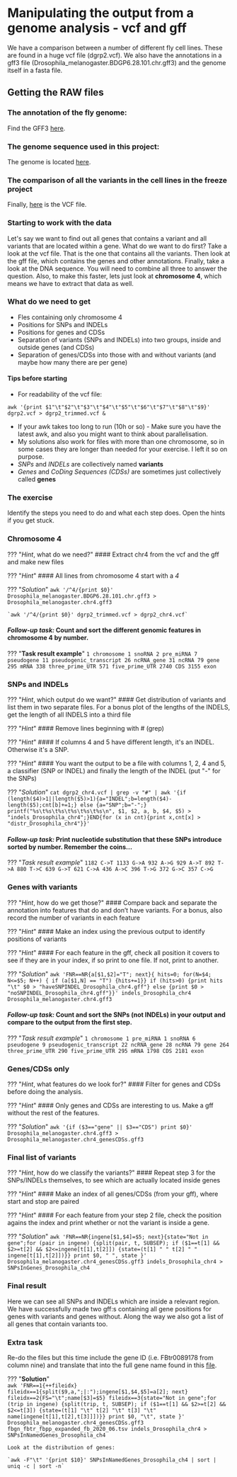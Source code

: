 # Manipulating the output from a genome analysis - vcf and gff
We have a comparison between a number of different fly cell lines. These are found in a huge vcf file (dgrp2.vcf). We also have the annotations in a gff3 file (Drosophila_melanogaster.BDGP6.28.101.chr.gff3) and the genome itself in a fasta file.

## Getting the RAW files

### The annotation of the fly genome:
Find the GFF3 [here](https://tinyurl.com/y2opo93p "Drosophila_melanogaster.BDGP6.28.101.chr.gff3").

### The genome sequence used in this project:
The genome is located [here](https://tinyurl.com/yyldprwp "Drosophila_melanogaster.BDGP6.28.dna.toplevel.fa").

### The comparison of all the variants in the cell lines in the freeze project
Finally, [here](http://dgrp2.gnets.ncsu.edu/data.html "dgrp2.vcf") is the VCF file.

### Starting to work with the data
Let's say we want to find out all genes that contains a variant and all variants that are located within a gene. What do we want to do first? Take a look at the vcf file. That is the one that contains all the variants. Then look at the gff file, which contains the genes and other annotations. Finally, take a look at the DNA sequence. You will need to combine all three to answer the question. Also, to make this faster, lets just look at **chromosome 4**, which means we have to extract that data as well.

### What do we need to get
* Fles containing only chromosome 4
* Positions for SNPs and INDELs
* Positions for genes and CDSs
* Separation of variants (SNPs and INDELs) into two groups, inside and outside genes (and CDSs)
* Separation of genes/CDSs into those with and without variants (and maybe how many there are per gene)

#### Tips before starting
* For readability of the vcf file:

`awk '{print $1"\t"$2"\t"$3"\t"$4"\t"$5"\t"$6"\t"$7"\t"$8"\t"$9}' dgrp2.vcf > dgrp2_trimmed.vcf &`

* If your awk takes too long to run (10h or so) - Make sure you have the latest awk, and also you might want to think about parallelisation.
* My solutions also work for files with more than one chromosome, so in some cases they are longer than needed for your exercise. I left it so on purpose.
* *SNPs* and *INDELs* are collectively named **variants**
* *Genes* and *CoDing Sequences (CDSs)* are sometimes just collectively called **genes**

### The exercise
Identify the steps you need to do and what each step does. Open the hints if you get stuck.


### Chromosome 4

??? "_Hint_, what do we need?"
    #### Extract chr4 from the vcf and the gff and make new files

??? "_Hint_"
    #### All lines from chromosome 4 start with a *4*

??? "_Solution_"
    `awk '/^4/{print $0}' Drosophila_melanogaster.BDGP6.28.101.chr.gff3 > Drosophila_melanogaster.chr4.gff3`
   
    `awk '/^4/{print $0}' dgrp2_trimmed.vcf > dgrp2_chr4.vcf`

#### *Follow-up task:* Count and sort the different genomic features in chromosome 4 by number.

??? "__Task result example__"
    ```
   1 chromosome
   1 snoRNA
   2 pre_miRNA
   7 pseudogene
  11 pseudogenic_transcript
  26 ncRNA_gene
  31 ncRNA
  79 gene
 295 mRNA
 338 three_prime_UTR
 571 five_prime_UTR
2740 CDS
3155 exon
    ```



### SNPs and INDELs

??? "_Hint_, which output do we want?"
    #### Get distribution of variants and list them in two separate files. For a bonus plot of the lengths of the INDELS, get the length of all INDELS into a third file

??? "_Hint_"
    #### Remove lines beginning with \# (grep)

??? "_Hint_"
    #### If columns 4 and 5 have different length, it's an INDEL. Otherwise it's a SNP.

??? "_Hint_"
    #### You want the output to be a file with columns 1, 2, 4 and 5, a classifier (SNP or INDEL) and finally the length of the INDEL (put "-" for the SNPs)

??? "_Solution_"
    `cat dgrp2_chr4.vcf | grep -v "#" | awk '{if (length($4)>1||length($5)>1){a="INDEL";b=length($4)-length($5);cnt[b]+=1;} else {a="SNP";b="-";} printf("%s\t%s\t%s\t%s\t%s\t%s\n", $1, $2, a, b, $4, $5) > "indels_Drosophila_chr4";}END{for (x in cnt){print x,cnt[x] > "distr_Drosophila_chr4"}}'`

#### *Follow-up task:* Print nucleotide substitution that these SNPs introduce sorted by number. Remember the coins...

??? "_Task result example_"
    ```
1182 C->T
1133 G->A
 932 A->G
 929 A->T
 892 T->A
 880 T->C
 639 G->T
 621 C->A
 436 A->C
 396 T->G
 372 G->C
 357 C->G
    ```

### Genes with variants

??? "_Hint_, how do we get those?"
    #### Compare back and separate the annotation into features that do and don’t have variants. For a bonus, also record the number of variants in each feature

??? "_Hint_"
    #### Make an index using the previous output to identify positions of variants

??? "_Hint_"
    #### For each feature in the gff, check all position it covers to see if they are in your index, if so print to one file. If not, print to another.

??? "_Solution_"
    `awk 'FNR==NR{a[$1,$2]="T"; next}{ hits=0; for(N=$4; N<=$5; N++) { if (a[$1,N] == "T") {hits+=1}} if (hits>0) {print hits "\t" $0 > "haveSNPINDEL_Drosophila_chr4.gff"} else {print $0 > "noSNPINDEL_Drosophila_chr4.gff"}}' indels_Drosophila_chr4 Drosophila_melanogaster.chr4.gff3`
    

#### *Follow-up task:* Count and sort the SNPs (not INDELs) in your output and compare to the output from the first step.

??? "_Task result example_"
    ```
   1 chromosome
   1 pre_miRNA
   1 snoRNA
   6 pseudogene
   9 pseudogenic_transcript
  22 ncRNA_gene
  28 ncRNA
  79 gene
 264 three_prime_UTR
 290 five_prime_UTR
 295 mRNA
1798 CDS
2181 exon
    ```

### Genes/CDSs only
??? "_Hint_, what features do we look for?"
    #### Filter for genes and CDSs before doing the analysis.

??? "_Hint_"
    #### Only genes and CDSs are interesting to us. Make a gff without the rest of the features.

??? "_Solution_"
    `awk '{if ($3=="gene" || $3=="CDS") print $0}' Drosophila_melanogaster.chr4.gff3 > Drosophila_melanogaster.chr4_genesCDSs.gff3`
    

### Final list of variants
??? "_Hint_, how do we classify the variants?"
    #### Repeat step 3 for the SNPs/INDELs themselves, to see which are actually located inside genes

??? "_Hint_"
    #### Make an index of all genes/CDSs (from your gff), where start and stop are paired

??? "_Hint_"
    #### For each feature from your step 2 file, check the position agains the index and print whether or not the variant is inside a gene.

??? "_Solution_"
    `awk 'FNR==NR{ingene[$1,$4]=$5; next}{state="Not in gene";for (pair in ingene) {split(pair, t, SUBSEP); if ($1==t[1] && $2>=t[2] && $2<=ingene[t[1],t[2]]) {state=(t[1] " " t[2] " " ingene[t[1],t[2]])}} print $0, " ", state }' Drosophila_melanogaster.chr4_genesCDSs.gff3 indels_Drosophila_chr4 > SNPsInGenes_Drosophila_ch4`

### Final result
Here we can see all SNPs and INDELs which are inside a relevant region. We have successfully made two gff:s containing all gene positions for genes with variants and genes without. Along the way we also got a list of all genes that contain variants too.

### Extra task
Re-do the files but this time include the gene ID (i.e. FBtr0089178 from column nine) and translate that into the full gene name found in this [file](http://ftp.flybase.org/releases/FB2020_06/precomputed_files/genes/fbgn_fbtr_fbpp_expanded_fb_2020_06.tsv.gz).


??? "__Solution__"  
    `awk 'FNR==1{++fileidx} fileidx==1{split($9,a,";|:");ingene[$1,$4,$5]=a[2]; next} fileidx==2{FS="\t";name[$3]=$5} fileidx==3{state="Not in gene";for (trip in ingene) {split(trip, t, SUBSEP); if ($1==t[1] && $2>=t[2] && $2<=t[3]) {state=(t[1] "\t" t[2] "\t" t[3] "\t" name[ingene[t[1],t[2],t[3]]])}} print $0, "\t", state }' Drosophila_melanogaster.chr4_genesCDSs.gff3 fbgn_fbtr_fbpp_expanded_fb_2020_06.tsv indels_Drosophila_chr4 > SNPsInNamedGenes_Drosophila_ch4`

    Look at the distribution of genes:

    `awk -F"\t" '{print $10}' SNPsInNamedGenes_Drosophila_ch4 | sort | uniq -c | sort -n`

